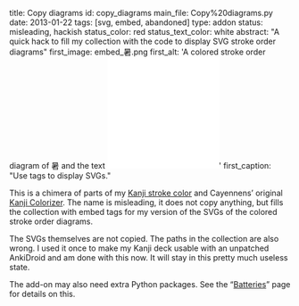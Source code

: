 title: Copy diagrams
id: copy_diagrams
main_file: Copy%20diagrams.py
date: 2013-01-22
tags: [svg, embed, abandoned]
type: addon
status: misleading, hackish
status_color: red
status_text_color: white
abstract: "A quick hack to fill my collection with the code to display
SVG stroke order diagrams"
first_image: embed_暑.png
first_alt: 'A colored stroke order diagram of 暑 and the text <embed
width="200" height="200" title="Standard" src="暑.svg"></embed>'
first_caption: "Use <emded> tags to display SVGs."

This is a chimera of parts of my
[Kanji stroke color](Kanji%20stroke%20color.html) and Cayennens’
original
[Kanji Colorizer](https://ankiweb.net/shared/info/1964372878). The
name is misleading, it does not copy anything, but fills the
collection with embed tags for my version of the SVGs of the colored
stroke order diagrams.

The SVGs themselves are not copied. The paths in the collection are
also wrong. I used it once to make my Kanji deck usable with an
unpatched AnkiDroid and am done with this now. It will stay in this
pretty much useless state.

The add-on may also need extra Python packages. See the
“<a href="Batteries.html">Batteries</a>” page for details on
this.

